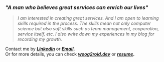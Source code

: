 ### **_"A man who believes great services can enrich our lives"_**

> _I am interested in creating great services. And I am open to learning skills required in the process. The skills mean not only computer science but also soft skills such as team management, cooperation, service itself, etc. I also write down my experiences in my blog for recording my growth._

Contact me by **_[LinkedIn](https://www.linkedin.com/in/woog2roid/)_** or **_[Email](mailto:wooguijung@korea.ac.kr)_**.  
Or for more details, you can check **_[woog2roid.dev](https://woog2roid.dev)_** or **_[resume](https://github.com/woog2roid)_.**
